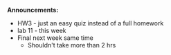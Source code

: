 **Announcements:**
* HW3 - just an easy quiz instead of a full homework
* lab 11 - this week
* Final next week same time
    * Shouldn't take more than 2 hrs
